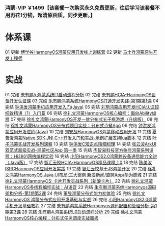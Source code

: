 ### **鸿蒙-****VIP ￥1499****【该套餐一次购买永久免费更新，往后学习该套餐不用再花1分钱，超清原画质，同步更新。】**
# 体系课


01 更新 [博学谷HarmonyOS鸿蒙应用开发线上训练营](https://boxuegu.com/live/detail-10031.html)
02 更新 [马士兵鸿蒙原生开发工程师](https://www.mashibing.com/subject/157)

# 实战

01 完结 [朱有鹏5.鸿蒙系统L1启动流程分析](https://edu.51cto.com/course/29259.html)
02 完结 [朱有鹏HCIA-HarmonyOS设备开发认证课](https://edu.51cto.com/course/29098.html)
03 完结 [朱有鹏鸿蒙系统HarmonyOS打通开发实践-第1期第1课](https://edu.51cto.com/course/25573.html)
04 完结 [钟洪发鸿蒙手机应用开发入门(Java)](https://edu.51cto.com/course/26133.html)
05 完结 [刘玥鸿蒙应用开发HCIA认证超细致精讲（1）入门篇](https://edu.51cto.com/course/28571.html)
06 完结 [徐礼文鸿蒙HarmonyOS核心编程：面向Ability编程](https://edu.51cto.com/course/29066.html)
07 完结 [徐礼文鸿蒙HarmonyOS开发一款分布式五子棋游戏（升级版）](https://edu.51cto.com/course/29044.html)
08 完结 [徐礼文鸿蒙HarmonyOS分布式项目实战：分布式点餐App](https://edu.51cto.com/course/29021.html)
09 完结 [钟洪发鸿蒙应用开发进阶(Java)](https://edu.51cto.com/course/30054.html)
10 完结 [刘安战HarmonyOS鸿蒙移动应用开发](https://edu.51cto.com/course/26614.html)
11 完结 [夏曹俊鸿蒙Native SDK JNI C++开发入门和实战-示例扩展支持lua脚本](https://edu.51cto.com/course/29081.html)
12 完结 [叶子鸿蒙实战开发系列课程](https://edu.51cto.com/course/28968.html)
13 完结 [钟洪发C知识点精细梳理](https://edu.51cto.com/course/28155.html)
14 完结 [张云波ArkUI双范式超级实战-鸿蒙社区App 第一季](https://edu.51cto.com/course/29562.html)
15 完结 [杰智易科技官方账号鸿蒙系列课程：Hi3861网络编程实验](https://edu.51cto.com/course/30484.html)
16 完结 [小阳HarmonyOS2.0鸿蒙跨设备通信能力全讲（Java版）](https://edu.51cto.com/course/28253.html)
17 完结 [智汇云校HCIA-HarmonyOS精品课程_1.0](https://edu.51cto.com/course/29977.html)
18 完结 [陈美汝ISRCHarmonyOS应用开发实践](https://edu.51cto.com/course/29033.html)
19 完结 [智汇云校基于JS鸿蒙开发](https://edu.51cto.com/course/34592.html)
20 完结 [徐礼文鸿蒙HarmonyOS Java UI布局:三大案例 新浪新闻/直聘App/华为商城](https://edu.51cto.com/course/29072.html)
21 完结 [徐礼文鸿蒙HarmonyOS: 卡片开发实战系列（新浪卡片）](https://edu.51cto.com/course/29070.html)
22 完结 [徐礼文鸿蒙HarmonyOS多线程编程实战：AI语音](https://edu.51cto.com/course/29067.html)
23 完结 [朱有鹏鸿蒙系统Harmonyos源码架构分析-第1期第2课](https://edu.51cto.com/course/26892.html)
24 完结 [董昱鸿蒙分布式能力初体验](https://edu.51cto.com/course/28152.html)
25 完结 [徐礼文HarmonyOS 鸿蒙分布式应用开发基础与实战](https://edu.51cto.com/course/28699.html)
26 完结 [小阳HarmonyOS2.0鸿蒙手机开发基础教程](https://edu.51cto.com/course/26134.html)
27 完结 [朱有鹏鸿蒙系统Harmonyos源码配置和管理分析-第1期第3课](https://edu.51cto.com/course/26983.html)
28 完结 [朱有鹏4.鸿蒙系统L0启动流程分析](https://edu.51cto.com/course/29219.html)
29 完结 [徐礼文鸿蒙HarmonyOS核心编程：分布式任务调度实战画板](https://edu.51cto.com/course/29069.html)



